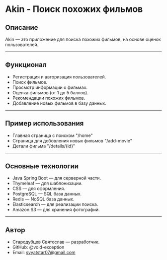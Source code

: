 # Akin - Поиск похожих фильмов

## Описание
Akin — это приложение для поиска похожих фильмов, на основе оценок пользователей.

---

## Функционал
- Регистрация и авторизация пользователей.
- Поиск фильмов.
- Просмотр информации о фильмах.
- Оценка фильмов (от 1 до 5 баллов).
- Рекомендации похожих фильмов.
- Добавление новых фильмов в базу данных.

---

## Пример использования
- Главная страница с поиском "/home"
- Страница для добовления новых фильмов "/add-movie"
- Детали фильма "/details/{id}"
---
## Основные технологии
- Java Spring Boot — для серверной части.
- Thymeleaf — для шаблонизации.
- CSS — для оформления.
- PostgreSQL — SQL база данных.
- Redis — NoSQL база данных.
- Elasticsearch — для реализации поиска.
- Amazon S3 — для хранения фотографий.
---
## Автор
- Стародубцев Святослав — разработчик.
- GitHub: @void-exception
- Email: svyatstar07@gmail.com
